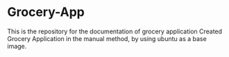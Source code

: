 # Grocery-App
This is the repository for the documentation of grocery application
Created Grocery Application in the manual method, by using ubuntu as a base image.
